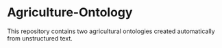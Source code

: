 # Agriculture-Ontology
This repository contains two agricultural ontologies created automatically from unstructured text.
